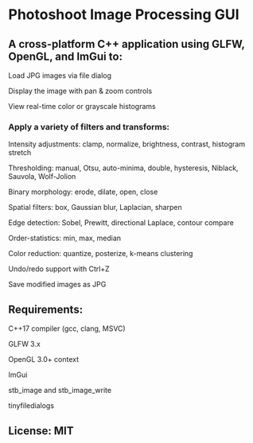 # Photoshoot Image Processing GUI

## A cross-platform C++ application using GLFW, OpenGL, and ImGui to:

Load JPG images via file dialog

Display the image with pan & zoom controls

View real-time color or grayscale histograms

### Apply a variety of filters and transforms:

Intensity adjustments: clamp, normalize, brightness, contrast, histogram stretch

Thresholding: manual, Otsu, auto-minima, double, hysteresis, Niblack, Sauvola, Wolf-Jolion

Binary morphology: erode, dilate, open, close

Spatial filters: box, Gaussian blur, Laplacian, sharpen

Edge detection: Sobel, Prewitt, directional Laplace, contour compare

Order-statistics: min, max, median

Color reduction: quantize, posterize, k-means clustering

Undo/redo support with Ctrl+Z

Save modified images as JPG


## Requirements:

C++17 compiler (gcc, clang, MSVC)

GLFW 3.x

OpenGL 3.0+ context

ImGui

stb_image and stb_image_write

tinyfiledialogs


## License: MIT


